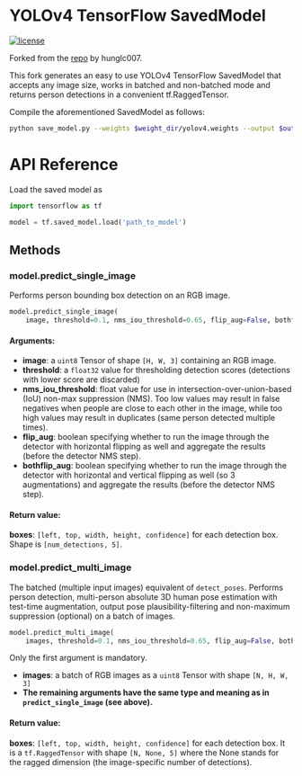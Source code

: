 # YOLOv4 TensorFlow SavedModel
[![license](https://img.shields.io/github/license/mashape/apistatus.svg)](LICENSE)

Forked from the [repo](https://github.com/hunglc007/tensorflow-yolov4-tflite) by hunglc007.

This fork generates an easy to use YOLOv4 TensorFlow SavedModel that accepts any image size, works in batched and non-batched mode and returns person detections in a convenient tf.RaggedTensor.

Compile the aforementioned SavedModel as follows:

```bash
python save_model.py --weights $weight_dir/yolov4.weights --output $output_path --input_size 416 --model yolov4
```

# API Reference

Load the saved model as

```python
import tensorflow as tf

model = tf.saved_model.load('path_to_model')
```

## Methods

### model.predict_single_image

Performs person bounding box detection on an RGB image.

```python
model.predict_single_image(
    image, threshold=0.1, nms_iou_threshold=0.65, flip_aug=False, bothflip_aug=False)
```

#### Arguments:

- **image**: a ```uint8``` Tensor of shape ```[H, W, 3]``` containing an RGB image.
- **threshold**: a ```float32``` value for thresholding detection scores (detections with lower score are discarded)
- **nms_iou_threshold**: float value for use in intersection-over-union-based (IoU) non-max suppression (NMS).
  Too low values may result in false negatives when people are close to each other in the image,
  while too high values may result in duplicates (same person detected multiple times).
- **flip_aug**: boolean specifying whether to run the image through the detector with
  horizontal flipping as well and aggregate the results (before the detector NMS step).
- **bothflip_aug**: boolean specifying whether to run the image through the detector with
  horizontal and vertical flipping as well (so 3 augmentations) and aggregate the results (before the detector NMS step).

#### Return value:
**boxes**: ```[left, top, width, height, confidence]``` for each detection box. Shape
  is ```[num_detections, 5]```.


### model.predict_multi_image

The batched (multiple input images) equivalent of ```detect_poses```. Performs person detection,
multi-person absolute 3D human pose estimation with test-time augmentation, output pose
plausibility-filtering and non-maximum suppression (optional) on a batch of images.

```python
model.predict_multi_image(
    images, threshold=0.1, nms_iou_threshold=0.65, flip_aug=False, bothflip_aug=False)
```

Only the first argument is mandatory.

- **images**: a batch of RGB images as a ```uint8``` Tensor with shape ```[N, H, W, 3]```
- **The remaining arguments have the same type and meaning as in ```predict_single_image``` (see above).**

#### Return value:

**boxes**: ```[left, top, width, height, confidence]``` for each detection box. It is
  a ```tf.RaggedTensor``` with shape ```[N, None, 5]``` where the None stands for the ragged
  dimension (the image-specific number of detections).
